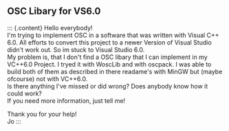 ## OSC Libary for VS6.0

::: {.content}
Hello everybody!\
I\'m trying to implement OSC in a software that was written with Visual
C++ 6.0. All efforts to convert this project to a newer Version of
Visual Studio didn\'t work out. So im stuck to Visual Studio 6.0.\
My problem is, that I don\'t find a OSC libary that I can implement in
my VC++6.0 Project. I tryed it with WoscLib and with oscpack. I was able
to build both of them as described in there readame\'s with MinGW but
(maybe ofcourse) not with VC++6.0.\
Is there anything I\'ve missed or did wrong? Does anybody know how it
could work?\
If you need more information, just tell me!

Thank you for your help!\
Jo
:::
